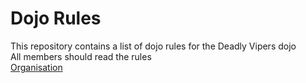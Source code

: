 Dojo Rules
==========

This repository contains a list of dojo rules for the Deadly Vipers dojo  
All members should read the rules  
[Organisation](https://github.com/deadlyvipers)
